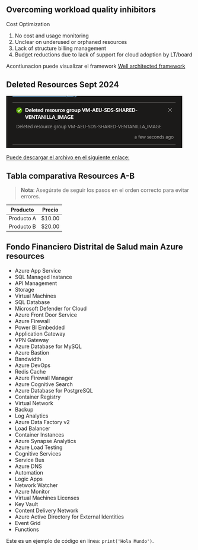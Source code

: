 ## Overcoming workload quality inhibitors

Cost Optimization

1. No cost and usage monitoring
2. Unclear on underused or orphaned resources
3. Lack of structure billing management
4. Budget reductions due to lack of support for cloud adoption by LT/board

Acontiunacion puede visualizar el framework [Well architected framework](https://aka.ms/wellarchitected/framework)

## Deleted Resources Sept 2024

![Recursos Eliminados](imagenes/recursos.png)


[Puede descargar el archivo en el siguiente enlace:](archivos/CAF/Prueba1.pdf)

## Tabla comparativa Resources A-B

> **Nota**: Asegúrate de seguir los pasos en el orden correcto para evitar errores.

| Producto     | Precio  |
|--------------|---------|
| Producto A   | $10.00  |
| Producto B   | $20.00  |


## Fondo Financiero Distrital de Salud main Azure resources

- Azure App Service
- SQL Managed Instance
- API Management
- Storage
- Virtual Machines
- SQL Database
- Microsoft Defender for Cloud
- Azure Front Door Service
- Azure Firewall
- Power BI Embedded
- Application Gateway
- VPN Gateway
- Azure Database for MySQL
- Azure Bastion
- Bandwidth
- Azure DevOps
- Redis Cache
- Azure Firewall Manager
- Azure Cognitive Search
- Azure Database for PostgreSQL
- Container Registry
- Virtual Network
- Backup
- Log Analytics
- Azure Data Factory v2
- Load Balancer
- Container Instances
- Azure Synapse Analytics
- Azure Load Testing
- Cognitive Services
- Service Bus
- Azure DNS
- Automation
- Logic Apps
- Network Watcher
- Azure Monitor
- Virtual Machines Licenses
- Key Vault
- Content Delivery Network
- Azure Active Directory for External Identities
- Event Grid
- Functions

Este es un ejemplo de código en línea: `print('Hola Mundo')`.
